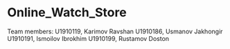 # Online_Watch_Store


Team members:
U1910119, Karimov Ravshan
U1910186, Usmanov Jakhongir
U1910191, Ismoilov Ibrokhim
U1910199, Rustamov Doston


              

